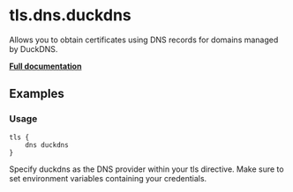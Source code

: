 # tls.dns.duckdns

Allows you to obtain certificates using DNS records for domains managed by DuckDNS.

**[Full documentation](https://github.com/tmpim/dnsproviders/blob/master/README.md)**

## Examples

### Usage

``` casketfile
tls {
    dns duckdns
}
```

Specify duckdns as the DNS provider within your tls directive. Make sure to set environment variables containing your
credentials.
